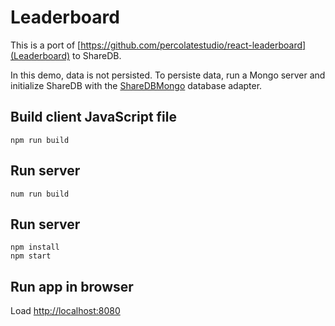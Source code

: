 # Leaderboard

This is a port of [https://github.com/percolatestudio/react-leaderboard](Leaderboard) to
ShareDB.

In this demo, data is not persisted. To persiste data, run a Mongo
server and initialize ShareDB with the
[ShareDBMongo](https://github.com/share/sharedb-mongo) database adapter.

## Build client JavaScript file
```
npm run build
```

## Run server
```
num run build
```

## Run server
```
npm install
npm start
```

## Run app in browser
Load [http://localhost:8080](http://localhost:8080)


